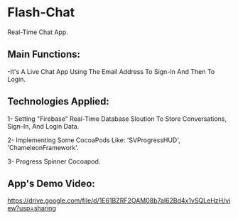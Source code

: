 # Flash-Chat
 Real-Time Chat App.

Main Functions:
---------------
-It's A Live Chat App Using The Email Address To Sign-In And Then To Login.

Technologies Applied:
---------------------
1- Setting "Firebase" Real-Time Database Sloution To Store Conversations, Sign-In, And Login Data.

2- Implementing Some CocoaPods Like: 'SVProgressHUD', 'ChameleonFramework'.

3- Progress Spinner Cocoapod.

App's Demo Video:
----------------
https://drive.google.com/file/d/1E61BZRF2OAM08b7al62Bd4x1vSQLeHzH/view?usp=sharing
